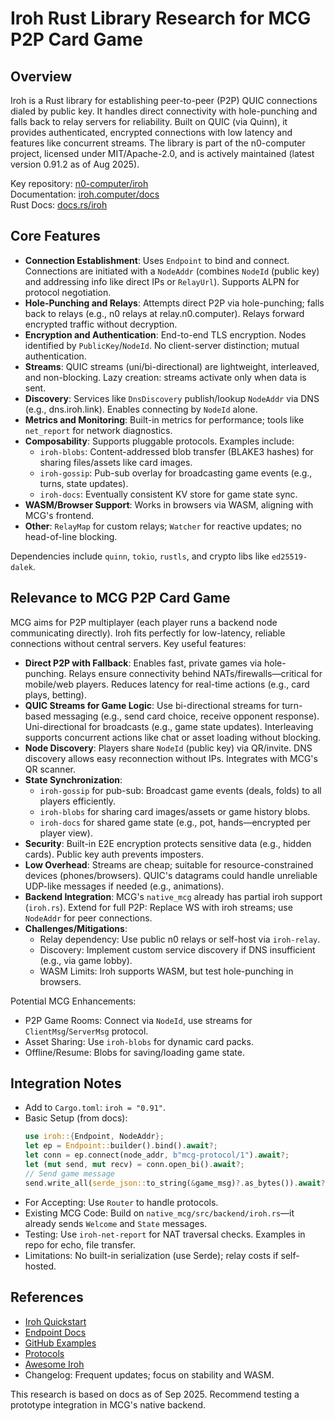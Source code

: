 # Iroh Rust Library Research for MCG P2P Card Game

## Overview
Iroh is a Rust library for establishing peer-to-peer (P2P) QUIC connections dialed by public key. It handles direct connectivity with hole-punching and falls back to relay servers for reliability. Built on QUIC (via Quinn), it provides authenticated, encrypted connections with low latency and features like concurrent streams. The library is part of the n0-computer project, licensed under MIT/Apache-2.0, and is actively maintained (latest version 0.91.2 as of Aug 2025).

Key repository: [n0-computer/iroh](https://github.com/n0-computer/iroh)  
Documentation: [iroh.computer/docs](https://iroh.computer/docs/)  
Rust Docs: [docs.rs/iroh](https://docs.rs/iroh/latest/iroh/)

## Core Features
- **Connection Establishment**: Uses `Endpoint` to bind and connect. Connections are initiated with a `NodeAddr` (combines `NodeId` (public key) and addressing info like direct IPs or `RelayUrl`). Supports ALPN for protocol negotiation.
- **Hole-Punching and Relays**: Attempts direct P2P via hole-punching; falls back to relays (e.g., n0 relays at relay.n0.computer). Relays forward encrypted traffic without decryption.
- **Encryption and Authentication**: End-to-end TLS encryption. Nodes identified by `PublicKey`/`NodeId`. No client-server distinction; mutual authentication.
- **Streams**: QUIC streams (uni/bi-directional) are lightweight, interleaved, and non-blocking. Lazy creation: streams activate only when data is sent.
- **Discovery**: Services like `DnsDiscovery` publish/lookup `NodeAddr` via DNS (e.g., dns.iroh.link). Enables connecting by `NodeId` alone.
- **Metrics and Monitoring**: Built-in metrics for performance; tools like `net_report` for network diagnostics.
- **Composability**: Supports pluggable protocols. Examples include:
  - `iroh-blobs`: Content-addressed blob transfer (BLAKE3 hashes) for sharing files/assets like card images.
  - `iroh-gossip`: Pub-sub overlay for broadcasting game events (e.g., turns, state updates).
  - `iroh-docs`: Eventually consistent KV store for game state sync.
- **WASM/Browser Support**: Works in browsers via WASM, aligning with MCG's frontend.
- **Other**: `RelayMap` for custom relays; `Watcher` for reactive updates; no head-of-line blocking.

Dependencies include `quinn`, `tokio`, `rustls`, and crypto libs like `ed25519-dalek`.

## Relevance to MCG P2P Card Game
MCG aims for P2P multiplayer (each player runs a backend node communicating directly). Iroh fits perfectly for low-latency, reliable connections without central servers. Key useful features:

- **Direct P2P with Fallback**: Enables fast, private games via hole-punching. Relays ensure connectivity behind NATs/firewalls—critical for mobile/web players. Reduces latency for real-time actions (e.g., card plays, betting).
- **QUIC Streams for Game Logic**: Use bi-directional streams for turn-based messaging (e.g., send card choice, receive opponent response). Uni-directional for broadcasts (e.g., game state updates). Interleaving supports concurrent actions like chat or asset loading without blocking.
- **Node Discovery**: Players share `NodeId` (public key) via QR/invite. DNS discovery allows easy reconnection without IPs. Integrates with MCG's QR scanner.
- **State Synchronization**: 
  - `iroh-gossip` for pub-sub: Broadcast game events (deals, folds) to all players efficiently.
  - `iroh-blobs` for sharing card images/assets or game history blobs.
  - `iroh-docs` for shared game state (e.g., pot, hands—encrypted per player view).
- **Security**: Built-in E2E encryption protects sensitive data (e.g., hidden cards). Public key auth prevents imposters.
- **Low Overhead**: Streams are cheap; suitable for resource-constrained devices (phones/browsers). QUIC's datagrams could handle unreliable UDP-like messages if needed (e.g., animations).
- **Backend Integration**: MCG's `native_mcg` already has partial iroh support (`iroh.rs`). Extend for full P2P: Replace WS with iroh streams; use `NodeAddr` for peer connections.
- **Challenges/Mitigations**:
  - Relay dependency: Use public n0 relays or self-host via `iroh-relay`.
  - Discovery: Implement custom service discovery if DNS insufficient (e.g., via game lobby).
  - WASM Limits: Iroh supports WASM, but test hole-punching in browsers.

Potential MCG Enhancements:
- P2P Game Rooms: Connect via `NodeId`, use streams for `ClientMsg`/`ServerMsg` protocol.
- Asset Sharing: Use `iroh-blobs` for dynamic card packs.
- Offline/Resume: Blobs for saving/loading game state.

## Integration Notes
- Add to `Cargo.toml`: `iroh = "0.91"`.
- Basic Setup (from docs):
  ```rust
  use iroh::{Endpoint, NodeAddr};
  let ep = Endpoint::builder().bind().await?;
  let conn = ep.connect(node_addr, b"mcg-protocol/1").await?;
  let (mut send, mut recv) = conn.open_bi().await?;
  // Send game message
  send.write_all(serde_json::to_string(&game_msg)?.as_bytes()).await?;
  ```
- For Accepting: Use `Router` to handle protocols.
- Existing MCG Code: Build on `native_mcg/src/backend/iroh.rs`—it already sends `Welcome` and `State` messages.
- Testing: Use `iroh-net-report` for NAT traversal checks. Examples in repo for echo, file transfer.
- Limitations: No built-in serialization (use Serde); relay costs if self-hosted.

## References
- [Iroh Quickstart](https://iroh.computer/docs/quickstart)
- [Endpoint Docs](https://docs.rs/iroh/latest/iroh/endpoint/index.html)
- [GitHub Examples](https://github.com/n0-computer/iroh/tree/main/iroh/examples)
- [Protocols](https://iroh.computer/proto)
- [Awesome Iroh](https://github.com/n0-computer/awesome-iroh)
- Changelog: Frequent updates; focus on stability and WASM.

This research is based on docs as of Sep 2025. Recommend testing a prototype integration in MCG's native backend.